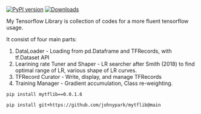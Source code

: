 [![PyPI version](https://badge.fury.io/py/mytflib.svg)](https://badge.fury.io/py/mytflib)   [![Downloads](https://pepy.tech/badge/mytflib)](https://pepy.tech/project/mytflib)

My Tensorflow Library is collection of codes for a more fluent tensorflow usage. 

It consist of four main parts:

 1. DataLoader - Loading from pd.Dataframe and TFRecords, with tf.Dataset API 
 2. Learining rate Tuner and Shaper - LR searcher after Smith (2018) to find optimal range of LR, various shape of LR curves.
 3. TFRecord Curator - Write, display, and manage TFRecords
 4. Training Manager - Gradient accumulation, Class re-weighting.


 ```
 pip install mytflib==0.0.1.6

 pip install git+https://github.com/johnypark/mytflib@main

 ```
 
 